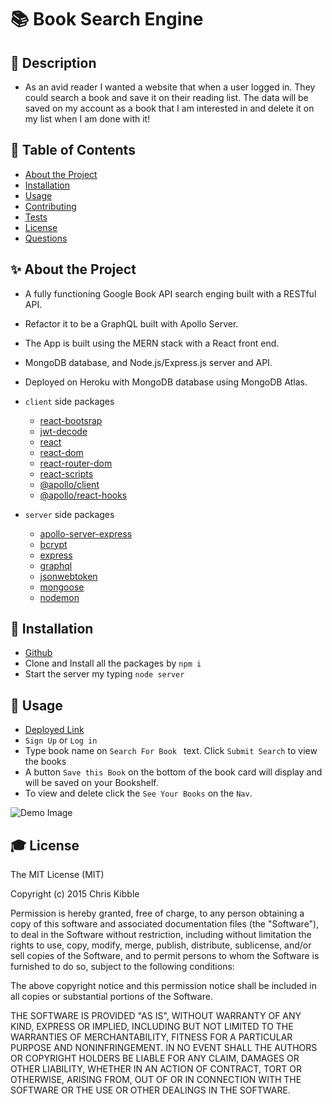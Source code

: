 # 📚 Book Search Engine

## 📙 Description

- As an avid reader I wanted a website that when a user logged in. They could search a book and save it on their reading list. The data will be saved on my account as a book that I am interested in and delete it on my list when I am done with it! 
## 🧐 Table of Contents

- [About the Project](#about-the-project)
- [Installation](#installation)
- [Usage](#usage)
- [Contributing](#contributing)
- [Tests](#tests)
- [License](#license)
- [Questions](#questions)

## ✨ About the Project

- A fully functioning Google Book API search enging built with a RESTful API.
- Refactor it to be a GraphQL built with Apollo Server. 
- The App is built using the MERN stack with a React front end. 
- MongoDB database, and Node.js/Express.js server and API.
- Deployed on Heroku with MongoDB database using MongoDB Atlas. 
 
- `client` side packages
  - [react-bootsrap](https://www.npmjs.com/package/react-bootstrap)
  - [jwt-decode](https://www.npmjs.com/package/jwt-decode)
  - [react](https://www.npmjs.com/package/react)
  - [react-dom](https://www.npmjs.com/package/react-dom)
  - [react-router-dom](https://www.npmjs.com/package/react-router-dom)
  - [react-scripts](https://www.npmjs.com/package/react-scripts)
  - [@apollo/client](https://www.apollographql.com/docs/react/)
  - [@apollo/react-hooks](https://www.npmjs.com/package/@apollo/react-hooks)

- `server` side packages
  - [apollo-server-express](https://www.npmjs.com/package/apollo-server-express)
  - [bcrypt](https://www.npmjs.com/package/bcrypt)
  - [express](https://www.npmjs.com/package/express)
  - [graphql](https://www.npmjs.com/package/graphql)
  - [jsonwebtoken](https://www.npmjs.com/package/jsonwebtoken)
  - [mongoose](https://www.npmjs.com/package/mongoose)
  - [nodemon](nodemon)

## 🚀 Installation

- [Github](https://github.com/Chabivz/Book-Search-Engine)
- Clone and Install all the packages by `npm i`
- Start the server my typing `node server`

## 💫 Usage 
- [Deployed Link](https://chris-a-book-search-engine.herokuapp.com/)
- `Sign Up` or `Log in` 
- Type book name on `Search For Book ` text. Click `Submit Search` to view the books
- A button `Save this Book` on the bottom of the book card will display and will be saved on your Bookshelf.
- To view and delete click the `See Your Books` on the `Nav`.

![Demo Image](./demo/demo-book-search.gif)

## 🎓 License

The MIT License (MIT)

Copyright (c) 2015 Chris Kibble

Permission is hereby granted, free of charge, to any person obtaining a copy of this software and associated documentation files (the "Software"), to deal in the Software without restriction, including without limitation the rights to use, copy, modify, merge, publish, distribute, sublicense, and/or sell copies of the Software, and to permit persons to whom the Software is furnished to do so, subject to the following conditions:

The above copyright notice and this permission notice shall be included in all copies or substantial portions of the Software.

THE SOFTWARE IS PROVIDED "AS IS", WITHOUT WARRANTY OF ANY KIND, EXPRESS OR IMPLIED, INCLUDING BUT NOT LIMITED TO THE WARRANTIES OF MERCHANTABILITY, FITNESS FOR A PARTICULAR PURPOSE AND NONINFRINGEMENT. IN NO EVENT SHALL THE AUTHORS OR COPYRIGHT HOLDERS BE LIABLE FOR ANY CLAIM, DAMAGES OR OTHER LIABILITY, WHETHER IN AN ACTION OF CONTRACT, TORT OR OTHERWISE, ARISING FROM, OUT OF OR IN CONNECTION WITH THE SOFTWARE OR THE USE OR OTHER DEALINGS IN THE SOFTWARE.
